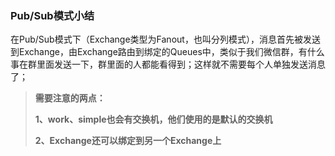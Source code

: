 ###  Pub/Sub模式小结

在Pub/Sub模式下（Exchange类型为Fanout，也叫分列模式），消息首先被发送到Exchange，由Exchange路由到绑定的Queues中，类似于我们微信群，有什么事在群里面发送一下，群里面的人都能看得到；这样就不需要每个人单独发送消息了；



> **需要注意的两点：**
>
> **1、work、simple也会有交换机，他们使用的是默认的交换机**
>
> **2、Exchange还可以绑定到另一个Exchange上**